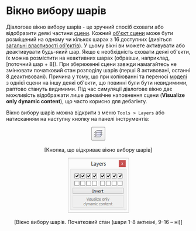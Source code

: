 # Вікно вибору шарів

Діалогове вікно вибору шарів - це зручний спосіб сховати або відобразити деякі частини [сцени](<../../Scenes and models/Scenes.md>). Кожний [об'єкт сцени](<Scene objects.md>) може бути розміщений на одному чи кількох шарах з 16 доступних (дивіться [загальні властивості об'єктів](<Properties/Object common properties.md>)). У цьому вікні ви можете активувати або деактивувати будь-який шар. Якщо є необхідність сховати деякі об'єкти, їх можна розмістити на неактивних шарах (обравши, наприклад, [поточний шар + 8]). При збереженні сцени завжди намагайтесь не змінювати початковий стан розподілу шарів (перші 8 активовані, останні 8 деактивовані). Причина у тому, що при копіюванні та переносі [моделі](<../../Scenes and models/Models.md>) з однієї сцени на іншу деякі об'єкти, що повинні були бути невидимими, раптово стануть видимими. Під час симуляції діалогове вікно дає можливість відображати лише динамічне наповнення сцени (**Visualize only dynamic content**), що часто корисно для дебагінгу.

Вікно вибору шарів можна відкрити з меню `Tools > Layers` або натисканням на наступну кнопку на панелі інструментів:

<p align="center">
<img src="layerSelection1.jpg" />
</p>
<p align="center">[Кнопка, що відкриває вікно вибору шарів]</p>

<p align="center">
<img src="layerSelection2.jpg" />
</p>
<p align="center">[Вікно вибору шарів. Початковий стан (шари 1-8 активні, 9-16 – ні)]</p>
